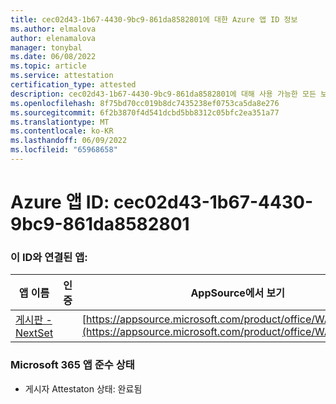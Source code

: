 ```yaml
---
title: cec02d43-1b67-4430-9bc9-861da8582801에 대한 Azure 앱 ID 정보
ms.author: elmalova
author: elenamalova
manager: tonybal
ms.date: 06/08/2022
ms.topic: article
ms.service: attestation
certification_type: attested
description: cec02d43-1b67-4430-9bc9-861da8582801에 대해 사용 가능한 모든 보안 및 규정 준수 정보입니다.
ms.openlocfilehash: 8f75bd70cc019b8dc7435238ef0753ca5da8e276
ms.sourcegitcommit: 6f2b3870f4d541dcbd5bb8312c05bfc2ea351a77
ms.translationtype: MT
ms.contentlocale: ko-KR
ms.lasthandoff: 06/09/2022
ms.locfileid: "65968658"
---
```

# <a name="azure-app-id-cec02d43-1b67-4430-9bc9-861da8582801"></a>Azure 앱 ID: cec02d43-1b67-4430-9bc9-861da8582801


### <a name="apps-associated-with-this-id"></a>이 ID와 연결된 앱:
| **앱 이름** | **인증** | **AppSource에서 보기** |
|--------------|---------------|-----------------------|
| [게시판 - NextSet](../forward/WA200002122.md) |  | [https://appsource.microsoft.com/product/office/WA200002122](https://appsource.microsoft.com/product/office/WA200002122) |

### <a name="microsoft-365-app-compliance-status"></a>Microsoft 365 앱 준수 상태
- 게시자 Attestaton 상태: 완료됨
